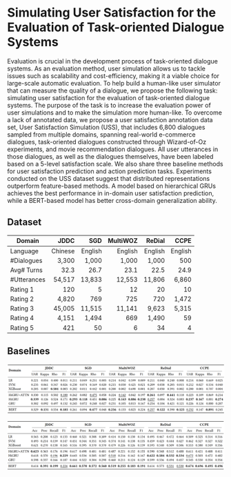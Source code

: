 # Simulating User Satisfaction for the Evaluation of Task-oriented Dialogue Systems

Evaluation is crucial in the development process of task-oriented dialogue systems. As an evaluation method, user simulation allows us to tackle issues such as scalability and cost-efficiency, making it a viable choice for large-scale automatic evaluation. To help build a human-like user simulator that can measure the quality of a dialogue, we propose the following task: simulating user satisfaction for the evaluation of task-oriented dialogue systems. The purpose of the task is to increase the evaluation power of user simulations and to make the simulation more human-like. To overcome a lack of annotated data, we propose a user satisfaction annotation data set, User Satisfaction Simulation (USS), that includes 6,800 dialogues sampled from multiple domains, spanning real-world e-commerce dialogues, task-oriented dialogues constructed through Wizard-of-Oz experiments, and movie recommendation dialogues. All user utterances in those dialogues, as well as the dialogues themselves, have been labeled based on a 5-level satisfaction scale. We also share three baseline methods for user satisfaction prediction and action prediction tasks. Experiments conducted on the USS dataset suggest that distributed representations outperform feature-based methods. A model based on hierarchical GRUs achieves the best performance in in-domain user satisfaction prediction, while a BERT-based model has better cross-domain generalization ability.

## Dataset

| Domain      |    JDDC |     SGD | MultiWOZ |  ReDial |    CCPE |
| ----------- | ------: | ------: | -------: | ------: | ------: |
| Language    | Chinese | English |  English | English | English |
| #Dialogues  |   3,300 |   1,000 |    1,000 |   1,000 |     500 |
| Avg# Turns  |    32.3 |    26.7 |     23.1 |    22.5 |    24.9 |
| #Utterances |  54,517 |  13,833 |   12,553 |  11,806 |   6,860 |
| Rating 1    |     120 |       5 |       12 |      20 |      10 |
| Rating 2    |   4,820 |     769 |      725 |     720 |   1,472 |
| Rating 3    |  45,005 |  11,515 |   11,141 |   9,623 |   5,315 |
| Rating 4    |   4,151 |   1,494 |      669 |   1,490 |      59 |
| Rating 5    |     421 |      50 |        6 |      34 |       4 |

## Baselines

![](https://github.com/sunnweiwei/user-satisfaction-simulation/blob/master/imgs/satisfaction-prediction.png)

![](https://github.com/sunnweiwei/user-satisfaction-simulation/blob/master/imgs/action-prediction.png)